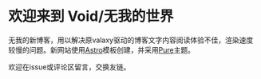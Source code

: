 # 欢迎来到 Void/无我的世界

无我的新博客，用以解决原valaxy驱动的博客文字内容阅读体验不佳，渲染速度较慢的问题。新网站使用[Astro](https://astro.build/)模板创建，并采用[Pure](https://astro.build/themes/details/pure/)主题。

欢迎在issue或评论区留言，交换友链。